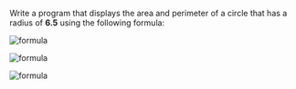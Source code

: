 Write a program that displays the area and perimeter of a circle that has a radius of **6.5** using the following formula:  
  
![formula](https://render.githubusercontent.com/render/math?math=\huge\color{red}{\pi%20=%203.14159})  
  
![formula](https://render.githubusercontent.com/render/math?math=\huge\color{red}{perimeter%20=%202%20\times%20radius%20\times\pi})  
  
![formula](https://render.githubusercontent.com/render/math?math=\huge\color{red}{area%20=%20radius%20\times%20radius%20\times\pi})